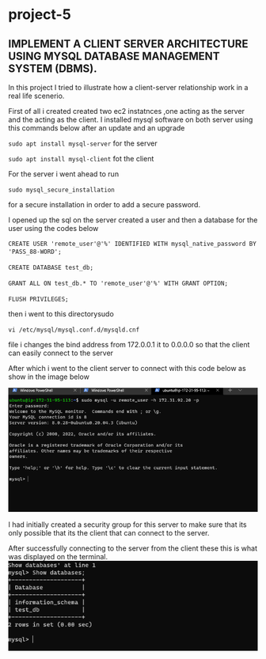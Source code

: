 # project-5
## IMPLEMENT A CLIENT SERVER ARCHITECTURE USING MYSQL DATABASE MANAGEMENT SYSTEM (DBMS).

In this project I tried to illustrate how a  client-server relationship work in a real life scenerio.

First of all i created  created two ec2 instatnces ,one acting as the server and the acting as the client.
I installed mysql software on both  server using this commands below after an update and an upgrade

`sudo apt install mysql-server` for the server 


`sudo apt install mysql-client` fot the client


For the server i went ahead to run 

`sudo mysql_secure_installation`

for a secure installation in order to  add a secure password.

I opened up the sql on the server created a user and then a database for the user using the codes below
```
CREATE USER 'remote_user'@'%' IDENTIFIED WITH mysql_native_password BY 'PASS_88-WORD';

CREATE DATABASE test_db;

GRANT ALL ON test_db.* TO 'remote_user'@'%' WITH GRANT OPTION;

FLUSH PRIVILEGES;

```

then i went to this directorysudo

`vi /etc/mysql/mysql.conf.d/mysqld.cnf`


 file  i changes  the bind address from 172.0.0.1 it to 0.0.0.0 so that the client can easily connect to the server

After which i went to the client server to connect with this code below as show in the image below



![client trying to log  into server](./images/cleient-server.PNG)





I had initially created a security group for this server to make sure that its only possible that its the client that can connect to the server. 

After successfully connecting to the server from the client these this is what was displayed on the terminal.
![ server successfully connected to the client ](./images/client-server2.PNG)






